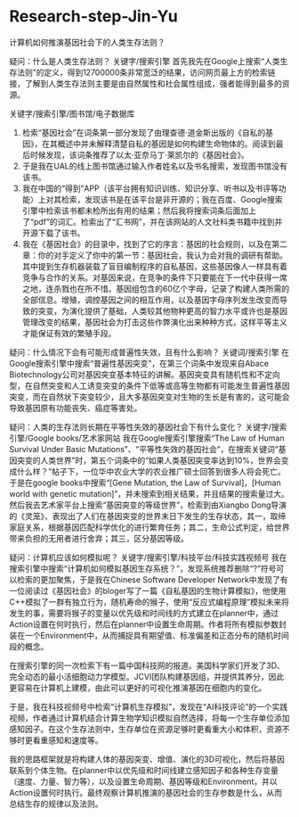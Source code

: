 # Research-step-Jin-Yu
计算机如何推演基因社会下的人类生存法则？

疑问：什么是人类生存法则？
关键字/搜索引擎
首先我先在Google上搜索“人类生存法则”的定义，得到12700000条非常宽泛的结果，访问网页最上方的检索链接，了解到人类生存法则主要是由自然属性和社会属性组成，强者能得到最多的资源。

关键字/搜索引擎/图书馆/电子数据库
1. 检索“基因社会”在词条第一部分发现了由理查德·道金斯出版的《自私的基因》，在其概述中并未解释清楚自私的基因是如何构建生命物体的。阅读到最后时候发现，该词条推荐了以太·亚奈马丁·莱凯尔的《基因社会》。
2. 于是我在UAL的线上图书馆通过输入作者姓名以及书名搜索，发现图书馆没有该书。
3. 我在中国的“得到”APP（该平台拥有知识训练、知识分享、听书以及书评等功能）上对其检索，发现该书是在该平台是非开源的；我在百度、Google搜索引擎中检索该书都未检所出有用的结果；然后我将搜索词条后面加上了“pdf”的词汇。检索出了“汇书网”，并在该网站的人文社科类书籍中找到并开源下载了该书。
4. 我在《基因社会》的目录中，找到了它的序言：基因的社会规则，以及在第二章：你的对手定义了你中的第一节：基因社会，我认为会对我的调研有帮助。其中提到生存机器装载了盲目编制程序的自私基因，这些基因像人一样具有着竞争与合作的关系。对基因来说，在竞争的条件下只要能在下一代中获得一席之地，连杀戮也在所不惜。基因组包含的60亿个字母，记录了构建人类所需的全部信息。增殖，调控基因之间的相互作用，以及基因字母序列发生改变而导致的突变，为演化提供了基础，人类较其他物种更高的智力水平或许也是基因管理改变的结果，基因社会为打击这些作弊演化出来种种方式，这样平等主义才能保证有效的繁殖手段。

疑问：什么情况下会有可能形成普遍性失效，且有什么影响？
关键词/搜索引擎
在Google搜索引擎中搜索“普遍性基因突变”，在第三个词条中发现来自Abace Biotechnology公司对基因突变基本特征的讲解。基因突变具有随机性和不定向型，在自然突变和人工诱变突变的条件下低等或高等生物都有可能发生普遍性基因突变，而在自然状下突变较少，且大多基因突变对生物的生长是有害的，这可能会导致基因原有功能丧失、癌症等害处。

疑问：人类的生存法则长期在平等性失效的基因社会下有什么变化？
关键字/搜索引擎/Google books/艺术家网站
我在Google搜索引擎搜索“The Law of Human Survival Under Basic Mutations”、“平等性失效的基因社会”，在搜索关键词“基因突变的人类世界”时，第五个词条中的“如果人类基因突变率达到10%，世界会变成什么样？”帖子下，一位华中农业大学的农业推广硕士回答到很多人将会死亡。于是在google books中搜索“[Gene Mutation, the Law of Survival]，[Human world with genetic mutation]”，并未搜索到相关结果，并且结果的搜索量过大。然后我去艺术家平台上搜索“基因突变的等级世界”，检索到由Xiangbo Dong导演的《灵笼》，表现出了人们在基因突变的世界末日下发生的生存状态，其一，取缔家庭关系，根据基因匹配科学优化的进行繁育任务；其二，生命公式判定，给世界带来负担的无用者进行舍弃；其三，区分基因等级。

疑问：计算机应该如何模拟呢？
关键字/搜索引擎/科技平台/科技实践视频号
我在搜索引擎中搜索“计算机如何模拟基因生存系统？”，发现系统推荐删除“?”符号可以检索的更加聚焦，于是我在Chinese Software Developer Network中发现了有一位阅读过《基因社会》的bloger写了一篇《自私基因的生物计算模拟》，他使用C++模拟了一群有独立行为，随机寿命的猴子，使用“反应式编程原理”模拟未来将发生的事，需要将猴子的变量以优先级和时间线的方式建立在planner中，通过Action设置在何时执行，然后在planner中设置生命周期。作者将所有模拟参数封装在一个Environment中，从而捕捉具有期望值、标准偏差和正态分布的随机时间段的概念。

在搜索引擎的同一次检索下有一篇中国科技网的报道。美国科学家们开发了3D、完全动态的最小活细胞动力学模型。JCVI团队构建基因组，并提供其养分，因此更容易在计算机上建模，由此可以更好的可视化推演基因在细胞内的变化。

于是，我在科技视频号中检索“计算机生存模拟”，发现在“AI科技评论”的一个实践视频，作者通过计算机结合计算生物学知识模拟自然选择，将每一个生存单位添加感知因子。在这个生存法则中，生存单位在资源足够时更看重大小和体积，资源不够时更看重感知和速度等。

我的思路框架就是将构建人体的基因突变、增值、演化的3D可视化，然后将基因联系到个体生物。在planner中以优先级和时间线建立感知因子和各种生存变量（速度、力量、智力等），以及设置生命周期、基因等级和Environment，并以Action设置何时执行。最终观察计算机推演的基因社会的生存参数是什么，从而总结生存的规律以及法则。
